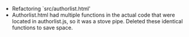 - Refactoring `src/authorlist.html'
- Authorlist.html had multiple functions in the actual code that were located in authorlist.js, so it was a stove pipe. Deleted these identical functions to save space.
